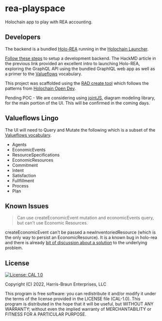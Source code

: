 # rea-playspace
Holochain app to play with REA accounting.

##  Developers

The backend is a bundled [Holo-REA](https://github.com/holo-rea/holo-rea) running in the [Holochain Launcher](https://github.com/holochain/launcher). 

[Follow these steps](https://github.com/Connoropolous/holo-rea/releases/tag/v0.0.14-alpha) to setup a development backend. The HackMD article in the previous link provided an excellent intro to launching Holo-REA, exploring the GraphQL API using the bundled GraphIQL web app as well as a primer to the [Valueflows](https://www.valueflo.ws/) vocabulary.

This project was scaffolded using the [RAD create tool](https://www.npmjs.com/package/@holochain-open-dev/create) which follows the patterns from [Holochain Open Dev](https://holochain-open-dev.github.io/).

Pending POC - We are considering using [jointJS](https://www.jointjs.com), diagram modeling library, for the main portion of the UI. This will be confirmed in the coming days.

## Valueflows Lingo

The UI will need to Query and Mutate the following which is a subset of the [Valueflows vocabulary](https://www.valueflo.ws/specification/uml/).
- Agents
- EconomicEvents
- ResourceSpecifications
- EconomicResources
- Commitment
- Intent
- Satisfaction
- Fullfillment
- Process
- Plan

## Known Issues

> Can use createEconomicEvent mutation and economicEvents query, but can't use Economic Resources.

createEconomicEvent can't be passed a newInventoriedResource (which is the only way to persist an EconomicResource). It is a known bug in holo-rea and there is already [bit of discussion about a solution](https://github.com/holo-rea/holo-rea/issues/190) to the underlying problem.


## License
[![License: CAL 1.0](https://img.shields.io/badge/License-CAL%201.0-blue.svg)](https://github.com/holochain/cryptographic-autonomy-license)

  Copyright (C) 2022, Harris-Braun Enterprises, LLC

This program is free software: you can redistribute it and/or modify it under the terms of the license
provided in the LICENSE file (CAL-1.0).  This program is distributed in the hope that it will be useful,
but WITHOUT ANY WARRANTY; without even the implied warranty of MERCHANTABILITY or FITNESS FOR A PARTICULAR PURPOSE.
